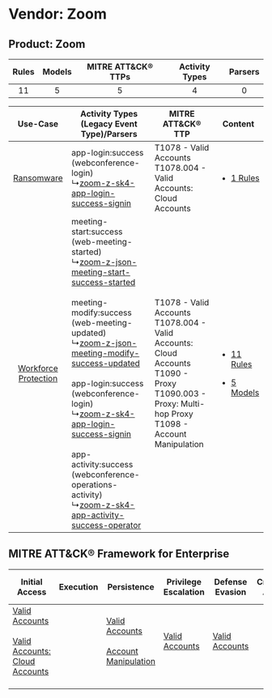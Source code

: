 Vendor: Zoom
============
Product: Zoom
-------------
| Rules | Models | MITRE ATT&CK® TTPs | Activity Types | Parsers |
|:-----:|:------:|:------------------:|:--------------:|:-------:|
|  11   |   5    |         5          |       4        |    0    |

|    Use-Case    | Activity Types (Legacy Event Type)/Parsers    | MITRE ATT&CK® TTP    | Content    |
|:----:| ---- | ---- | ---- |
|    [Ransomware](../../../UseCases/uc_ransomware.md)    |  app-login:success (webconference-login)<br> ↳[zoom-z-sk4-app-login-success-signin](Ps/pC_zoomzsk4apploginsuccesssignin.md)<br>    | T1078 - Valid Accounts<br>T1078.004 - Valid Accounts: Cloud Accounts<br>    | [<ul><li>1 Rules</li></ul>](RM/r_m_zoom_zoom_Ransomware.md)    |
| [Workforce Protection](../../../UseCases/uc_workforce_protection.md) |  meeting-start:success (web-meeting-started)<br> ↳[zoom-z-json-meeting-start-success-started](Ps/pC_zoomzjsonmeetingstartsuccessstarted.md)<br><br> meeting-modify:success (web-meeting-updated)<br> ↳[zoom-z-json-meeting-modify-success-updated](Ps/pC_zoomzjsonmeetingmodifysuccessupdated.md)<br><br> app-login:success (webconference-login)<br> ↳[zoom-z-sk4-app-login-success-signin](Ps/pC_zoomzsk4apploginsuccesssignin.md)<br><br> app-activity:success (webconference-operations-activity)<br> ↳[zoom-z-sk4-app-activity-success-operator](Ps/pC_zoomzsk4appactivitysuccessoperator.md)<br> | T1078 - Valid Accounts<br>T1078.004 - Valid Accounts: Cloud Accounts<br>T1090 - Proxy<br>T1090.003 - Proxy: Multi-hop Proxy<br>T1098 - Account Manipulation<br> | [<ul><li>11 Rules</li></ul><ul><li>5 Models</li></ul>](RM/r_m_zoom_zoom_Workforce_Protection.md) |

MITRE ATT&CK® Framework for Enterprise
--------------------------------------
| Initial Access                                                                                                                                             | Execution | Persistence                                                                                                                                  | Privilege Escalation                                                | Defense Evasion                                                     | Credential Access | Discovery | Lateral Movement | Collection | Command and Control                                                                                                                       | Exfiltration | Impact |
| ---------------------------------------------------------------------------------------------------------------------------------------------------------- | --------- | -------------------------------------------------------------------------------------------------------------------------------------------- | ------------------------------------------------------------------- | ------------------------------------------------------------------- | ----------------- | --------- | ---------------- | ---------- | ----------------------------------------------------------------------------------------------------------------------------------------- | ------------ | ------ |
| [Valid Accounts](https://attack.mitre.org/techniques/T1078)<br><br>[Valid Accounts: Cloud Accounts](https://attack.mitre.org/techniques/T1078/004)<br><br> |           | [Valid Accounts](https://attack.mitre.org/techniques/T1078)<br><br>[Account Manipulation](https://attack.mitre.org/techniques/T1098)<br><br> | [Valid Accounts](https://attack.mitre.org/techniques/T1078)<br><br> | [Valid Accounts](https://attack.mitre.org/techniques/T1078)<br><br> |                   |           |                  |            | [Proxy: Multi-hop Proxy](https://attack.mitre.org/techniques/T1090/003)<br><br>[Proxy](https://attack.mitre.org/techniques/T1090)<br><br> |              |        |
